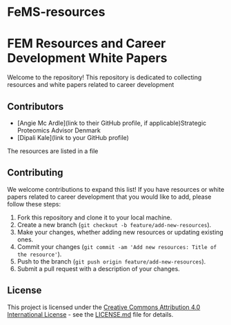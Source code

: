# FeMS-resources

# FEM Resources and Career Development White Papers

Welcome to the repository! This repository is dedicated to collecting resources and white papers related to career development

## Contributors


- [Angie Mc Ardle](link to their GitHub profile, if applicable)Strategic Proteomics Advisor
Denmark
- [Dipali Kale](link to your GitHub profile)

The resources are listed in a file 


## Contributing

We welcome contributions to expand this list! If you have resources or white papers related to career development that you would like to add, please follow these steps:

1. Fork this repository and clone it to your local machine.
2. Create a new branch (`git checkout -b feature/add-new-resources`).
3. Make your changes, whether adding new resources or updating existing ones.
4. Commit your changes (`git commit -am 'Add new resources: Title of the resource'`).
5. Push to the branch (`git push origin feature/add-new-resources`).
6. Submit a pull request with a description of your changes.

## License

This project is licensed under the [Creative Commons Attribution 4.0 International License](https://creativecommons.org/licenses/by/4.0/) - see the [LICENSE.md](LICENSE.md) file for details.

